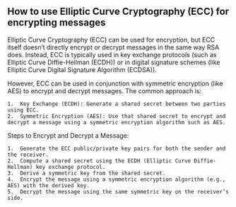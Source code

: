 ## How to use Elliptic Curve Cryptography (ECC) for encrypting messages

Elliptic Curve Cryptography (ECC) can be used for encryption, but ECC itself doesn’t directly encrypt or decrypt messages in the same way RSA does. Instead, ECC is typically used in key exchange protocols (such as Elliptic Curve Diffie-Hellman (ECDH)) or in digital signature schemes (like Elliptic Curve Digital Signature Algorithm (ECDSA)).

However, ECC can be used in conjunction with symmetric encryption (like AES) to encrypt and decrypt messages. The common approach is:

	1.	Key Exchange (ECDH): Generate a shared secret between two parties using ECC.
	2.	Symmetric Encryption (AES): Use that shared secret to encrypt and decrypt a message using a symmetric encryption algorithm such as AES.

Steps to Encrypt and Decrypt a Message:

	1.	Generate the ECC public/private key pairs for both the sender and the receiver.
	2.	Compute a shared secret using the ECDH (Elliptic Curve Diffie-Hellman) key exchange protocol.
	3.	Derive a symmetric key from the shared secret.
	4.	Encrypt the message using a symmetric encryption algorithm (e.g., AES) with the derived key.
	5.	Decrypt the message using the same symmetric key on the receiver’s side.